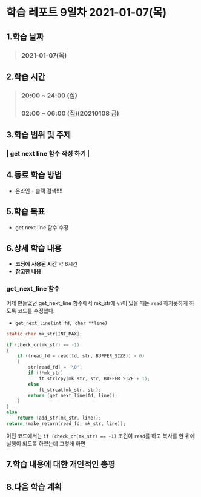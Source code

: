 # 학습 레포트 9일차 2021-01-07(목)
## 1.학습 날짜
> ### 2021-01-07(목)
## 2.학습 시간
> ### 20:00 ~ 24:00 (집)
> ### 02:00 ~ 06:00 (집)(20210108 금)
## 3.학습 범위 및 주제
### | get next line 함수 작성 하기 |
## 4.동료 학습 방법
- 온라인 - 슬랙 검색!!!!
## 5.학습 목표
- get next line 함수 수정
## 6.상세 학습 내용
- **코딩에 사용된 시간** 약 6시간
- **참고한 내용**

### get_next_line 함수
어제 만들었던 get_next_line 함수에서 mk_str에 `\n`이 있을 때는 `read` 하지못하게 하도록 코드를 수정했다.
- `get_next_line(int fd, char **line)`
```c
static char mk_str[INT_MAX];

if (check_cr(mk_str) == -1)
{
    if ((read_fd = read(fd, str, BUFFER_SIZE)) > 0)
    {
        str[read_fd] = '\0';
        if (!*mk_str)
            ft_strlcpy(mk_str, str, BUFFER_SIZE + 1);
        else
            ft_strcat(mk_str, str);
        return (get_next_line(fd, line));
    }
}
else
    return (add_str(mk_str, line));
return (make_return(read_fd, mk_str, line));
```
이전 코드에서는 `if (check_cr(mk_str) == -1)` 조건이 `read`를 하고 복사를 한 뒤에 실행이 되도록 하였는데 그렇게 하면 

## 7.학습 내용에 대한 개인적인 총평
## 8.다음 학습 계획